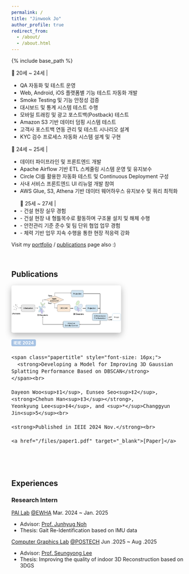 ```yaml
---
permalink: /
title: "Jinwook Jo"
author_profile: true
redirect_from: 
  - /about/
  - /about.html
---
```


{% include base_path %}

📌 20세 ~ 24세 |  
  - QA 자동화 및 테스트 운영  
  - Web, Android, iOS 플랫폼별 기능 테스트 자동화 개발  
  - Smoke Testing 및 기능 안정성 검증  
  - 대시보드 및 통계 시스템 테스트 수행  
  - 모바일 트래킹 및 광고 포스트백(Postback) 테스트  
  - Amazon S3 기반 데이터 덤핑 시스템 테스트  
  - 고객사 포스트백 연동 관리 및 테스트 시나리오 설계  
  - KYC 검수 프로세스 자동화 시스템 설계 및 구현  

📌 24세 ~ 25세 |
  - 데이터 파이프라인 및 프론트엔드 개발  
  - Apache Airflow 기반 ETL 스케줄링 시스템 운영 및 유지보수  
  - Circle CI를 활용한 자동화 테스트 및 Continuous Deployment 구성  
  - 사내 서비스 프론트엔드 UI 리뉴얼 개발 참여  
  - AWS Glue, S3, Athena 기반 데이터 웨어하우스 유지보수 및 쿼리 최적화  

<ul>📌 25세 ~ 27세 |  <br />
  <li> - 건설 현장 실무 경험 </li>
  <li> - 건설 현장 내 형틀목수로 활동하며 구조물 설치 및 해체 수행 </li>
  <li> - 안전관리 기준 준수 및 팀 단위 협업 업무 경험 </li>
  <li> - 체력 기반 업무 지속 수행을 통한 현장 적응력 강화 </li>
</ul>

<!-- <p align="center">
  <a href="mailto:chehunhan16@gmail.com">E-mail</a> |
  <a href="/files/cv_0803.pdf" target="_blank">CV</a> |
  <a href="https://github.com/chehun16">Github</a>
</p> -->

Visit my [portfolio](https://chehun16.github.io/portfolio/) / [publications](https://chehun16.github.io/publications/) page also :)

<br>


Publications
------

<div style="display: flex; flex-wrap: wrap; gap: 16px; align-items: center; margin-bottom: 32px;">
  <img src="/images/3dgs_1.png" alt="3dgs"
     style="width: 300px; max-width: 100%; object-fit: cover;
            border-radius: 5px; flex-shrink: 0;
            box-shadow: 0 6px 18px rgba(0, 0, 0, 0.3);">

  <div style="font-size: 16px; min-width: 200px; flex: 1;">
    <div style="background-color: #a7c3e4ff; color: white; font-size: 12px; font-weight: bold;
                padding: 2px 6px; border-radius: 4px; display: inline-block; margin-bottom: 4px;">
      IEIE 2024
    </div><br>
    
    <span class="papertitle" style="font-size: 16px;">
      <strong>Developing a Model for Improving 3D Gaussian Splatting Performance Based on DBSCAN</strong>
    </span><br>
    
    Dayeon Woo<sup>‡1</sup>, Eunseo Seo<sup>‡2</sup>, <strong>Chehun Han<sup>‡3</sup></strong>, 
    Yeonkyung Lee<sup>‡4</sup>, and <sup>*</sup>Changgyun Jin<sup>5</sup><br>
    
    <strong>Published in IEIE 2024 Nov.</strong><br>
    
    <a href="/files/paper1.pdf" target="_blank">[Paper]</a>
  </div>
</div>

<br>

Experiences
------

### Research Intern

[PAI Lab](https://pai.ewha.ac.kr/) [@EWHA](https://www.ewha.ac.kr/ewha/index.do) Mar. 2024 ~ Jan. 2025
- Advisor: [Prof. Junhyug Noh](https://junhyug.github.io/)
- Thesis: Gait Re-Identification based on IMU data

[Computer Graphics Lab](https://cg.postech.ac.kr/) [@POSTECH](https://postech.ac.kr/kor/index.do) Jun .2025 ~ Aug .2025
- Advisor: [Prof. Seungyong Lee](https://cg.postech.ac.kr/leesy/)
- Thesis: Improving the quality of indoor 3D Reconstruction based on 3DGS

<br>


<!-- ### <a href="https://deepdaiv.oopy.io/" style="color: #264a8e; text-decoration: none;">**deepdaiv**</a> 
Apr. 2023 ~ Feb. 2025
- '23s Data Analysis
- '23f Audio
- ‘24w Audio
- ‘24s Deep Learning Architecture
- '24f Self driving -->

